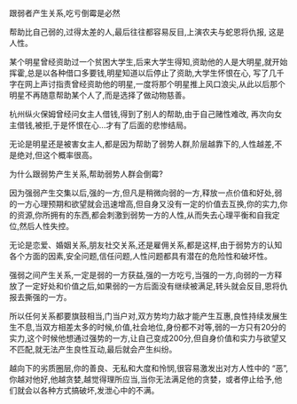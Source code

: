 跟弱者产生关系,吃亏倒霉是必然

帮助比自己弱的,过得太差的人,最后往往都容易反目,上演农夫与蛇恩将仇报, 这是人性。

某个明星曾经资助过一个贫困大学生,后来大学生得知,资助他的人是大明星,就开始挥霍,总是以各种借口多要钱,明星知道以后停止了资助,大学生怀恨在心, 写了几千字在网上声讨指责曾经资助他的明星,一度将那个明星推上风口浪尖,从此以后那个明星不再随意帮助某个人了,而是选择了做动物慈善。

杭州纵火保姆曾经问女主人借钱,得到了别人的帮助,由于自己赌性难改, 再次向女主借钱,被拒,于是怀恨在心...才有了后面的悲惨结局。

无论是明星还是被害女主人,都是因为帮助了弱势人群,阶层越靠下的,人性越差,不是绝对,但这个概率很高。

为什么跟弱势产生关系,帮助弱势人群会倒霉?

因为强弱产生交集以后,强的一方,但凡是稍微向弱的一方,释放一点价值和好处,弱的一方心理预期和欲望就会迅速增高,但自身又没有一定的价值去互换,你的实力,你的资源,你所拥有的东西,都会刺激到弱势一方的人性,从而失去心理平衡和自我定位,然后人性失控。

无论是恋爱、婚姻关系,朋友社交关系,还是雇佣关系,都是这样,由于弱势方的认知各个方面的因素,安全问题,信任问题,人性问题都具有潜在的危险性和破坏性。

强弱之间产生关系,一定是弱的一方获益,强的一方吃亏,当强的一方,向弱的一方释放了一定好处和价值之后,如果弱的一方后面没有继续被满足,转头就会反目,恩将仇报去撕强的一方。

所以任何关系都要旗鼓相当,门当户对,双方势均力敌才能产生互惠,良性持续发展生生不息,当双方相差太多的时候,价值,社会地位,身份都不对等,弱的一方只有20分的实力,这个时候他想通过强势的一方,让自己变成200分,但自身价值和实力与欲望又不匹配,就无法产生良性互动,最后就会产生纠纷。

越向下的劣质圈层,你的善良、无私和大度和怜悯,很容易激发出对方人性中的 “恶”,你越对他好,他越贪婪,越觉得理所应当,当你无法满足他的贪婪，或者停止给予,他们就会以各种方式搞破坏,发泄心中的不满。